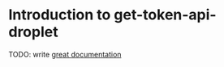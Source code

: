 # Introduction to get-token-api-droplet

TODO: write [great documentation](http://jacobian.org/writing/what-to-write/)
